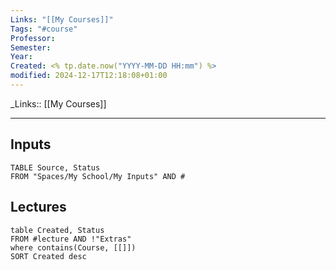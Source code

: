 ```yaml
---
Links: "[[My Courses]]"
Tags: "#course"
Professor: 
Semester: 
Year: 
Created: <% tp.date.now("YYYY-MM-DD HH:mm") %>
modified: 2024-12-17T12:18:08+01:00
---
```

\_Links::  [[My Courses]]
___
## Inputs
```dataview
TABLE Source, Status 
FROM "Spaces/My School/My Inputs" AND #
```



## Lectures
```dataview
table Created, Status
FROM #lecture AND !"Extras"
where contains(Course, [[]])
SORT Created desc
```
